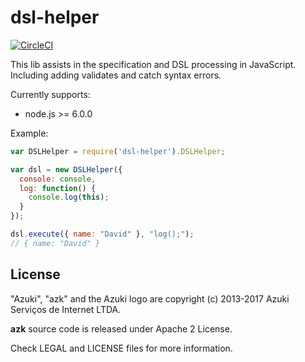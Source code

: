 # dsl-helper

[![CircleCI](https://circleci.com/gh/azukiapp/dsl-helper.svg?style=svg)](https://circleci.com/gh/azukiapp/dsl-helper)

This lib assists in the specification and DSL processing in JavaScript. Including adding validates and catch syntax errors.

Currently supports:

- node.js >= 6.0.0

Example:

```js
var DSLHelper = require('dsl-helper').DSLHelper;

var dsl = new DSLHelper({
  console: console,
  log: function() {
    console.log(this);
  }
});

dsl.execute({ name: "David" }, "log();");
// { name: "David" }
```

## License

"Azuki", "azk" and the Azuki logo are copyright (c) 2013-2017 Azuki Serviços de Internet LTDA.

**azk** source code is released under Apache 2 License.

Check LEGAL and LICENSE files for more information.

